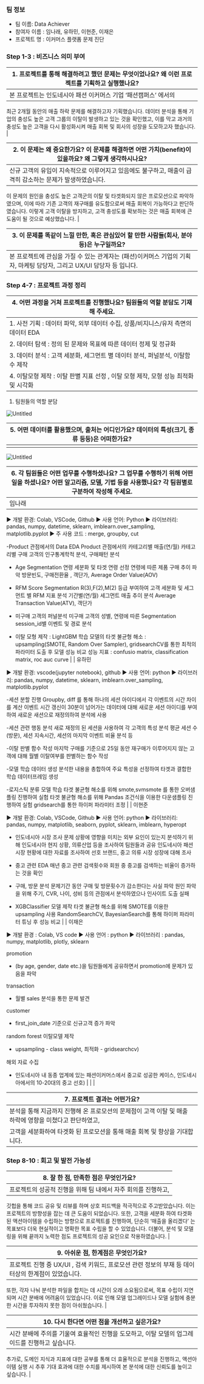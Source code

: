 ### 팀 정보
- 팀 이름: Data Achiever
- 참여자 이름 :  임나래, 유하민, 이현준, 이재은
- 프로젝트 명 : 이커머스 플랫폼 문제 진단

### Step 1-3 : 비즈니스 의미 부여

| 1. 프로젝트를 통해 해결하려고 했던 문제는 무엇이었나요? 왜 이런 프로젝트를 기획하고 실행했나요?  |
| --- |
| 본 프로젝트는 인도네시아 패션 이커머스 기업 ‘패션캠퍼스’ 에서의
최근 2개월 동안의 매출 하락 문제를 해결하고자 기획했습니다.
데이터 분석을 통해 기업의 충성도 높은 고객 그룹의 이탈이 발생하고 있는 것을 확인했고,
이를 막고 과거의 충성도 높은 고객을 다시 활성화시켜 매출 회복 및 회사의 성장을 도모하고자 했습니다. |

| 2. 이 문제는 왜 중요한가요? 이 문제를 해결하면 어떤 가치(benefit)이 있을까요? 왜 그렇게 생각하시나요?  |
| --- |
| 신규 고객의 유입이 지속적으로 이루어지고 있음에도 불구하고, 매출이 급격히 감소하는 문제가 발생하였습니다. 
이 문제의 원인을 충성도 높은 고객군의 이탈 및 타겟화되지 않은 프로모션으로 파악하였으며, 
이에 따라 기존 고객의 재구매를 유도함으로써 매출 회복이 가능하다고 판단하였습니다.
 이렇게 고객 이탈을 방지하고, 고객 충성도를 확보하는 것은 매출 회복에 큰 도움이 될 것으로 예상했습니다. |

| 3. 이 문제를 똑같이 느낄 만한, 혹은 관심있어 할 만한 사람들(회사, 분야 등)은 누구일까요?  |
| --- |
| 본 프로젝트에 관심을 가질 수 있는 관계자는 (패션)이커머스 기업의 기획자, 마케팅 담당자, 그리고 UX/UI 담당자 등 입니다. |

### Step 4-7 : 프로젝트 과정 정리

| 4. 어떤 과정을 거쳐 프로젝트를 진행했나요? 팀원들의 역할 분담도 기재해 주세요.   |
| --- |
| 1. 사전 기획 : 데이터 파악, 외부 데이터 수집, 상품/비지니스/유저 측면의 데이터 EDA |
| 2. 데이터 탐색 : 정의 된 문제와 목표에 따른 데이터 정제 및 정규화 |
| 3. 데이터 분석 : 고객 세분화, 세그먼트 별 데이터 분석, 퍼널분석, 이탈함수 제작  |
| 4. 이탈모형 제작 : 이탈 판별 지표 선정 , 이탈 모형 제작, 모형 성능 최적화 및 시각화 |
1. 팀원들의 역할 분담

![Untitled](https://s3-us-west-2.amazonaws.com/secure.notion-static.com/fe2b23d3-33ba-4703-b483-567c5595ab0e/Untitled.png)

| 5. 어떤 데이터를 활용했으며, 출처는 어디인가요? 데이터의 특성(크기, 종류 등등)은 어떠한가요?    |
| --- |
|  |

![Untitled](https://s3-us-west-2.amazonaws.com/secure.notion-static.com/e8ed91ec-fac3-4d98-b4ad-14a13b49e370/Untitled.png)

| 6. 각 팀원들은 어떤 업무를 수행하셨나요? 그 업무를 수행하기 위해 어떤 일을 하셨나요? 어떤 알고리즘, 모델, 기법 등을 사용했나요? 각 팀원별로 구분하여 작성해 주세요.   |
| --- |
| 임나래

▶ 개발 환경: Colab, VSCode, Github 
▶ 사용 언어: Python 
▶ 라이브러리: pandas, numpy, datetime, sklearn, imblearn.over_sampling, matplotlib.pyplot 
▶ 주 사용 코드 :  merge, groupby, cut

-Product 관점에서의 Data EDA
Product 관점에서의 카테고리별 매출(연/월)
카테고리별 구매 고객의 인구통계학적 분석, 구매패턴 분석

- Age Segmentation 
연령 세분화 및 타겟 연령 선정 
연령에 따른 제품 구매 추이 파악
방문빈도, 구매전환율 , 객단가, Average Order Value(AOV) 

- RFM Score Segmentation
R(3),F(2),M(2) 등급 부여하여 고객 세분화 및 세그먼트 별 RFM 지표 분석 
기간별(연/월) 세그먼트 매출 추이 분석 
Average Transaction Value(ATV), 객단가

- 미구매 고객의 퍼널분석 
미구매 고객의 성별, 연령에 따른 Segmentation
session_id별 이벤트 및 경로 분석

- 이탈 모형 제작 : LightGBM 
학습 모델의 타겟 불균형 해소 : upsampling(SMOTE, Random Over Sampler), 
gridsearchCV를 통한 최적의 파라미터 도출 후 모델 성능 비교
성능 지표 :  confusio matrix, classification matrix, roc auc curve  |
| 유하민

▶ 개발 환경: vscode(jupyter notebook), github
▶ 사용 언어: python
▶ 라이브러리: pandas, numpy, datetime, sklearn, imblearn.over_sampling, matplotlib.pyplot

-세션 분할 진행
Groupby, diff 를 통해 하나의 세션 아이디에서 각 이벤트의 시간 차이를 계산
이벤트 시간 갱신이 30분이 넘어가는 데이터에 대해 새로운 세션 아이디를 부여하여 
새로운 새션으로 재정의하여 분석에 사용

-세션 관련 행동 분석
새로 재정의 된 세션을 사용하여 각 고객의 특성 분석
평균 세션 수(방문), 세션 지속시간, 세션의 마지막 이벤트 비율 분석 등

-이탈 판별 함수 작성
마지막 구매를 기준으로 25일 동안 재구매가 이루어지지 않는 고객에 대해 
월별 이탈여부를 판별하는 함수 작성

-모델 학습 데이터 생성
분석한 내용을 총합하여 주요 특성을 선정하여 타겟과 결합한 학습 데이터프레임 생성

-로지스틱 분류 모델 학습
타겟 불균형 해소를 위해 smote,svmsmote 를 통한 오버샘플링 진행하여 실험
타겟 불균형 해소를 위해 Pandas 조건식을 이용한 다운샘플링 진행하여 실험
gridsearch를 통한 하이퍼 파라미터 조정 |
| 이현준

▶ 개발 환경: Colab, VSCode, Github 
▶ 사용 언어: python
▶ 라이브러리: pandas, numpy, matplotlib, seaborn, pyplot, sklearn, imblearn, hyperopt

- 인도네시아 시장 조사
문제 상황에 영향을 미치는 외부 요인이 있는지 분석하기 위해 
인도네시아 현지 상황, 의류산업 등을 조사하여 팀원들과 공유
인도네시아 패션시장 현황에 대한 자료를 조사하여 선호 브랜드, 중고 의류 시장 성장에 대해 조사

- 중고 관련 EDA
매년 중고 관련 검색횟수와 회원 중 중고를 검색하는 비율이 증가하는 것을 확인

- 구매, 방문 분석
문제기간 동안 구매 및 방문횟수가 감소한다는 사실 파악
원인 파악을 위해 주기, CVR, 나이, 성비 등의 관점에서 분석하였으나 인사이트 도출 실패

- XGBClassifier 모델 제작
타겟 불균형 해소를 위해 SMOTE를 이용한 upsampling 사용
RandomSearchCV, BayesianSearch를 통해 하이퍼 파라미터 튜닝 후 성능 비교  |
| 이재은

▶ 개발 환경 : Colab, VS code
▶ 사용 언어 : python
▶ 라이브러리 : pandas, numpy, matplotlib, plotly, sklearn

promotion
- (by age, gender, date etc.)을 팀원들에게 공유하면서 promotion에 문제가 있음을 파악

transaction
- 월별 sales 분석을 통한 문제 발견

customer
- first_join_date 기준으로 신규고객 증가 파악

random forest 이탈모델 제작
- upsampling - class weight, 최적화 - gridsearchcv)

해외 자료 수집
- 인도네시아 내 동종 업계에 있는 패션이커머스에서 중고로 성공한 케이스, 
인도네시아에서의 10-20대의 중고 선호) |
|  |

| 7. 프로젝트 결과는 어떤가요?   |
| --- |
| 분석을 통해 지금까지 진행해 온 프로모션의 문제점이 고객 이탈 및 매출 하락에 영향을 미쳤다고 판단하였고, 
고객을 세분화하여 타겟화 된 프로모션을 통해 매출 회복 및 향상을 기대합니다. |

### Step 8-10 : 회고 및 발전 가능성

| 8. 잘 한 점, 만족한 점은 무엇인가요?  |
| --- |
| 프로젝트의 성공적 진행을 위해 팀 내에서 자주 회의를 진행하고, 
깃헙을 통해 코드 공유 및 리뷰를 하며 상호 피드백을 적극적으로 주고받았습니다. 
이는 프로젝트의 방향성을 잡는 데 큰 도움이 되었습니다. 
또한, 고객을 세분화 하여 타겟화 된 액션아이템을 수립하는 방향으로 프로젝트를 진행하여, 
단순히 ‘매출을 올리겠다’ 는 목표보다 더욱 현실적이고 명확한 목표 수립을 할 수 있었습니다. 
더불어, 분석 및 모델링을 위해 끝까지 노력한 점도 프로젝트의 성공 요인으로 작용하였습니다. |

| 9. 아쉬운 점, 한계점은 무엇인가요?  |
| --- |
| 프로젝트 진행 중 UX/UI , 검색 키워드, 프로모션 관련 정보의 부재 등 데이터상의 한계점이 있었습니다. 
또한, 각자 나눠 분석한 파일을 합치는 데 시간이 오래 소요됨으로써, 목표 수립이 지연되며 
시간 분배에 어려움이 있었습니다. 이로 인해 모델 업그레이드나 모델 실험에 충분한 시간을 투자하지 못한 점이 아쉬웠습니다. |

| 10. 다시 한다면 어떤 점을 개선하고 싶은가요?  |
| --- |
| 시간 분배에 주의를 기울여 효율적인 진행을 도모하고, 이탈 모델의 업그레이드를 진행하고 싶습니다. 
추가로, 도메인 지식과 지표에 대한 공부를 통해 더 효율적으로 분석을 진행하고, 
액션아이템 실행 시 추후 기대 효과에 대한 수치를 제시하여 본 분석에 대한 신뢰도를 높이고 싶습니다. |

